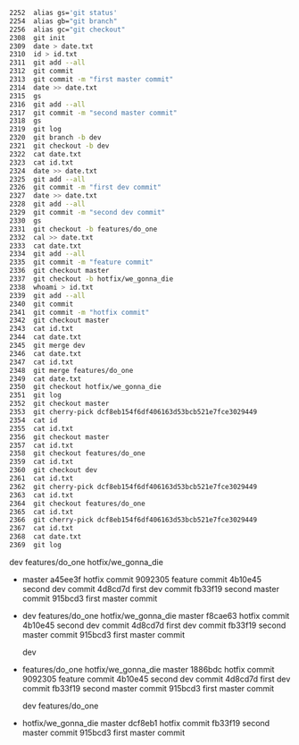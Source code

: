  ```bash
 2252  alias gs='git status'
 2254  alias gb="git branch"
 2256  alias gc="git checkout"
 2308  git init
 2309  date > date.txt
 2310  id > id.txt
 2311  git add --all
 2312  git commit
 2313  git commit -m "first master commit"
 2314  date >> date.txt
 2315  gs
 2316  git add --all
 2317  git commit -m "second master commit"
 2318  gs
 2319  git log
 2320  git branch -b dev
 2321  git checkout -b dev
 2322  cat date.txt
 2323  cat id.txt
 2324  date >> date.txt
 2325  git add --all
 2326  git commit -m "first dev commit"
 2327  date >> date.txt
 2328  git add --all
 2329  git commit -m "second dev commit"
 2330  gs
 2331  git checkout -b features/do_one
 2332  cal >> date.txt
 2333  cat date.txt
 2334  git add --all
 2335  git commit -m "feature commit"
 2336  git checkout master
 2337  git checkout -b hotfix/we_gonna_die
 2338  whoami > id.txt
 2339  git add --all
 2340  git commit
 2341  git commit -m "hotfix commit"
 2342  git checkout master
 2343  cat id.txt
 2344  cat date.txt
 2345  git merge dev
 2346  cat date.txt
 2347  cat id.txt
 2348  git merge features/do_one
 2349  cat date.txt
 2350  git checkout hotfix/we_gonna_die
 2351  git log
 2352  git checkout master
 2353  git cherry-pick dcf8eb154f6df406163d53bcb521e7fce3029449
 2354  cat id
 2355  cat id.txt
 2356  git checkout master
 2357  cat id.txt
 2358  git checkout features/do_one
 2359  cat id.txt
 2360  git checkout dev
 2361  cat id.txt
 2362  git cherry-pick dcf8eb154f6df406163d53bcb521e7fce3029449
 2363  cat id.txt
 2364  git checkout features/do_one
 2365  cat id.txt
 2366  git cherry-pick dcf8eb154f6df406163d53bcb521e7fce3029449
 2367  cat id.txt
 2368  cat date.txt
 2369  git log
``` 
  dev
  features/do_one
  hotfix/we_gonna_die
* master
a45ee3f hotfix commit
9092305 feature commit
4b10e45 second dev commit
4d8cd7d first dev commit
fb33f19 second master commit
915bcd3 first master commit

* dev
  features/do_one
  hotfix/we_gonna_die
  master
f8cae63 hotfix commit
4b10e45 second dev commit
4d8cd7d first dev commit
fb33f19 second master commit
915bcd3 first master commit

  dev
* features/do_one
  hotfix/we_gonna_die
  master
1886bdc hotfix commit
9092305 feature commit
4b10e45 second dev commit
4d8cd7d first dev commit
fb33f19 second master commit
915bcd3 first master commit

  dev
  features/do_one
* hotfix/we_gonna_die
  master
dcf8eb1 hotfix commit
fb33f19 second master commit
915bcd3 first master commit
```
